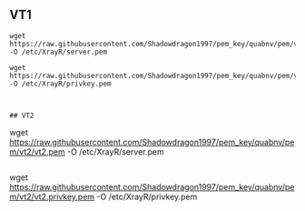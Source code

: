 ## VT1
```
wget https://raw.githubusercontent.com/Shadowdragon1997/pem_key/quabnv/pem/vt1/vt1.pem -O /etc/XrayR/server.pem
```
```
wget https://raw.githubusercontent.com/Shadowdragon1997/pem_key/quabnv/pem/vt1/vt1.privkey.pem -O /etc/XrayR/privkey.pem
```
```


## VT2
```
wget https://raw.githubusercontent.com/Shadowdragon1997/pem_key/quabnv/pem/vt2/vt2.pem -O /etc/XrayR/server.pem
```
```
wget https://raw.githubusercontent.com/Shadowdragon1997/pem_key/quabnv/pem/vt2/vt2.privkey.pem -O /etc/XrayR/privkey.pem
```
```
